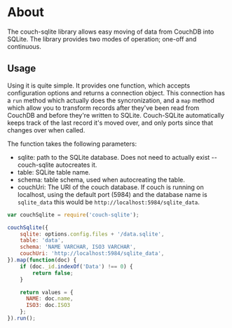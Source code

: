# About

The couch-sqlite library allows easy moving of data from CouchDB into SQLite. The library provides two modes of operation; one-off and continuous.

## Usage

Using it is quite simple. It provides one function, which accepts configuration options and returns a connection object. This connection has a `run` method which actually does the syncronization, and a `map` method which allow you to transform records after they've been read from CouchDB and before they're written to SQLite. Couch-SQLite automatically keeps track of the last record it's moved over, and only ports since that changes over when called.

The function takes the following parameters:

* sqlite: path to the SQLite database. Does not need to actually exist -- couch-sqlite autocreates it.
* table: SQLite table name.
* schema: table schema, used when autocreating the table.
* couchUri: The URI of the couch database. If couch is running on localhost, using the default port (5984) and the database name is `sqlite_data` this would be `http://localhost:5984/sqlite_data`.

```javascript
var couchSqlite = require('couch-sqlite');

couchSqlite({
    sqlite: options.config.files + '/data.sqlite',
    table: 'data',
    schema: 'NAME VARCHAR, ISO3 VARCHAR',
    couchUri: 'http://localhost:5984/sqlite_data',
}).map(function(doc) {
    if (doc._id.indexOf('Data') !== 0) {
        return false;
    }

    return values = {
      NAME: doc.name,
      ISO3: doc.ISO3
    };
}).run();
```
